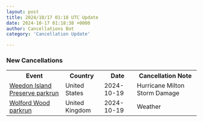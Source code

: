 ```yaml
---
layout: post
title: 2024/10/17 01:18 UTC Update
date: 2024-10-17 01:18:38 +0000
author: Cancellations Bot
category: 'Cancellation Update'

---
```


<h3>New Cancellations</h3>
<div class='hscrollable'>
<table style='width: 100%'>
    <tr>
        <th>Event</th>
        <th>Country</th>
        <th>Date</th>
        <th>Cancellation Note</th>
    </tr>
    <tr>
        <td><a href="https://www.parkrun.us/weedonislandpreserve">Weedon Island Preserve parkrun</a></td>
        <td>United States</td>
        <td>2024-10-19</td>
        <td>Hurricane Milton Storm Damage</td>
    </tr>
    <tr>
        <td><a href="https://www.parkrun.org.uk/wolfordwood">Wolford Wood parkrun</a></td>
        <td>United Kingdom</td>
        <td>2024-10-19</td>
        <td>Weather</td>
    </tr>
</table>
</div>
